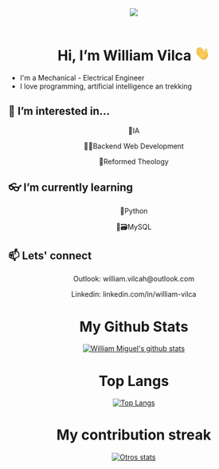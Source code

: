 <div align="center">
  <img src="https://media.giphy.com/media/scZPhLqaVOM1qG4lT9/giphy.gif" width="200"/>
</div>

<br>

<div align = "center"><h1><b>Hi, I’m William Vilca <img src="https://raw.githubusercontent.com/ABSphreak/ABSphreak/master/gifs/Hi.gif" height="30" /></b></h1></div>

<div>

- I'm a Mechanical - Electrical Engineer
- I love programming, artificial intelligence an trekking
</div>


<h2>👀 I’m interested in...</h2>
  <p align = "center">🤖IA</p>
  <p align = "center">👨‍💻Backend Web Development</p>
  <p align = "center">📖Reformed Theology</p>

<h2>👓 I’m currently learning </h2>
  <p align = "center">🐍Python</p>
  <p align = "center">🧮🗃MySQL</p>
 
<h2>📫 Lets' connect</h2>
  <p align = "center"> Outlook: william.vilcah@outlook.com</p>
  <p align = "center"> Linkedin: linkedin.com/in/william-vilca</p>


<div align = "center">

<h1>My Github Stats</h1>

[![William Miguel's github stats](https://github-readme-stats.vercel.app/api?username=WilliamMiguel&show_icons=true&icon_color=FFFFFF&theme=dark)](https://github.com/WilliamMiguel?tab=repositories)

<h1>Top Langs</h1>

[![Top Langs](https://github-readme-stats.vercel.app/api/top-langs/?username=WilliamMiguel&layout=compact&langs_count=3&theme=dark)](https://github.com/WilliamMiguel)

<h1>My contribution streak</h1>

[![Otros stats](https://github-readme-streak-stats.herokuapp.com/?user=WilliamMiguel&theme=dark)]((https://github.com/WilliamMiguel?tab=repositories))

</div>


<!---
WilliamMiguel/WilliamMiguel is a ✨ special ✨ repository because its `README.md` (this file) appears on your GitHub profile.
You can click the Preview link to take a look at your changes.
--->
